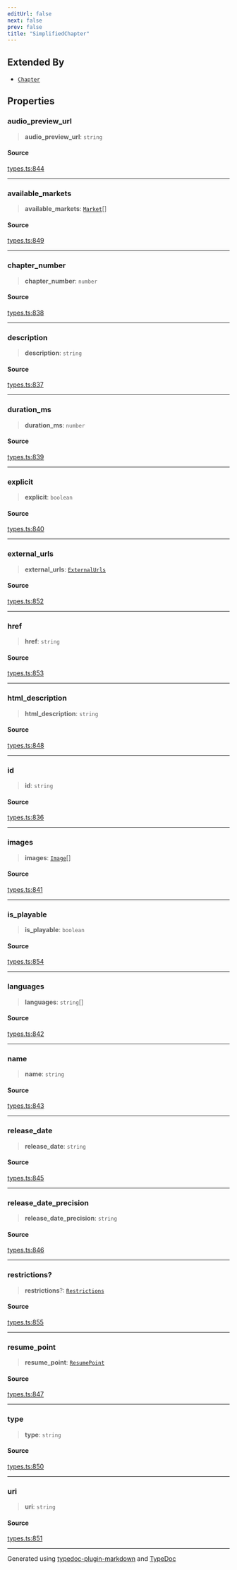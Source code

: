 ```yaml
---
editUrl: false
next: false
prev: false
title: "SimplifiedChapter"
---
```


## Extended By

- [`Chapter`](/api/interfaces/chapter/)

## Properties

### audio\_preview\_url

> **audio\_preview\_url**: `string`

#### Source

[types.ts:844](https://github.com/fostertheweb/spotify-web-sdk/blob/8d95f4b/src/types.ts#L844)

***

### available\_markets

> **available\_markets**: [`Market`](/api/type-aliases/market/)[]

#### Source

[types.ts:849](https://github.com/fostertheweb/spotify-web-sdk/blob/8d95f4b/src/types.ts#L849)

***

### chapter\_number

> **chapter\_number**: `number`

#### Source

[types.ts:838](https://github.com/fostertheweb/spotify-web-sdk/blob/8d95f4b/src/types.ts#L838)

***

### description

> **description**: `string`

#### Source

[types.ts:837](https://github.com/fostertheweb/spotify-web-sdk/blob/8d95f4b/src/types.ts#L837)

***

### duration\_ms

> **duration\_ms**: `number`

#### Source

[types.ts:839](https://github.com/fostertheweb/spotify-web-sdk/blob/8d95f4b/src/types.ts#L839)

***

### explicit

> **explicit**: `boolean`

#### Source

[types.ts:840](https://github.com/fostertheweb/spotify-web-sdk/blob/8d95f4b/src/types.ts#L840)

***

### external\_urls

> **external\_urls**: [`ExternalUrls`](/api/interfaces/externalurls/)

#### Source

[types.ts:852](https://github.com/fostertheweb/spotify-web-sdk/blob/8d95f4b/src/types.ts#L852)

***

### href

> **href**: `string`

#### Source

[types.ts:853](https://github.com/fostertheweb/spotify-web-sdk/blob/8d95f4b/src/types.ts#L853)

***

### html\_description

> **html\_description**: `string`

#### Source

[types.ts:848](https://github.com/fostertheweb/spotify-web-sdk/blob/8d95f4b/src/types.ts#L848)

***

### id

> **id**: `string`

#### Source

[types.ts:836](https://github.com/fostertheweb/spotify-web-sdk/blob/8d95f4b/src/types.ts#L836)

***

### images

> **images**: [`Image`](/api/interfaces/image/)[]

#### Source

[types.ts:841](https://github.com/fostertheweb/spotify-web-sdk/blob/8d95f4b/src/types.ts#L841)

***

### is\_playable

> **is\_playable**: `boolean`

#### Source

[types.ts:854](https://github.com/fostertheweb/spotify-web-sdk/blob/8d95f4b/src/types.ts#L854)

***

### languages

> **languages**: `string`[]

#### Source

[types.ts:842](https://github.com/fostertheweb/spotify-web-sdk/blob/8d95f4b/src/types.ts#L842)

***

### name

> **name**: `string`

#### Source

[types.ts:843](https://github.com/fostertheweb/spotify-web-sdk/blob/8d95f4b/src/types.ts#L843)

***

### release\_date

> **release\_date**: `string`

#### Source

[types.ts:845](https://github.com/fostertheweb/spotify-web-sdk/blob/8d95f4b/src/types.ts#L845)

***

### release\_date\_precision

> **release\_date\_precision**: `string`

#### Source

[types.ts:846](https://github.com/fostertheweb/spotify-web-sdk/blob/8d95f4b/src/types.ts#L846)

***

### restrictions?

> **restrictions**?: [`Restrictions`](/api/interfaces/restrictions/)

#### Source

[types.ts:855](https://github.com/fostertheweb/spotify-web-sdk/blob/8d95f4b/src/types.ts#L855)

***

### resume\_point

> **resume\_point**: [`ResumePoint`](/api/interfaces/resumepoint/)

#### Source

[types.ts:847](https://github.com/fostertheweb/spotify-web-sdk/blob/8d95f4b/src/types.ts#L847)

***

### type

> **type**: `string`

#### Source

[types.ts:850](https://github.com/fostertheweb/spotify-web-sdk/blob/8d95f4b/src/types.ts#L850)

***

### uri

> **uri**: `string`

#### Source

[types.ts:851](https://github.com/fostertheweb/spotify-web-sdk/blob/8d95f4b/src/types.ts#L851)

***

Generated using [typedoc-plugin-markdown](https://www.npmjs.com/package/typedoc-plugin-markdown) and [TypeDoc](https://typedoc.org/)
